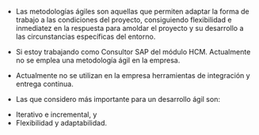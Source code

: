 * Las metodologías ágiles son aquellas que permiten adaptar la forma de trabajo a las 
condiciones del proyecto, consiguiendo flexibilidad e inmediatez en la respuesta para 
amoldar el proyecto y su desarrollo a las circunstancias específicas del entorno.

* Si estoy trabajando como Consultor SAP del módulo HCM. Actualmente no se emplea una 
metodología ágil en la empresa.

* Actualmente no se utilizan en la empresa herramientas de integración y entrega continua.

* Las que considero más importante para un desarrollo ágil son:
- Iterativo e incremental, y
- Flexibilidad y adaptabilidad.